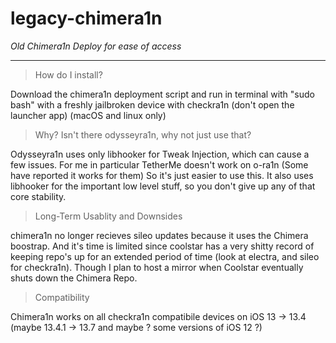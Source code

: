 # legacy-chimera1n
*Old Chimera1n Deploy for ease of access*

---

> How do I install?

Download the chimera1n deployment script and run in terminal with "sudo bash" with a freshly jailbroken device with checkra1n (don't open the launcher app) (macOS and linux only)



> Why? Isn't there odysseyra1n, why not just use that?

Odysseyra1n uses only libhooker for Tweak Injection, which can cause a few issues. For me in particular TetherMe doesn't work on o-ra1n (Some have reported it works for them) So it's just easier to use this. It also uses libhooker for the important low level stuff, so you don't give up any of that core stability.



> Long-Term Usablity and Downsides

chimera1n no longer recieves sileo updates because it uses the Chimera boostrap. And it's time is limited since coolstar has a very shitty record of keeping repo's up for an extended period of time (look at electra, and sileo for checkra1n). Though I plan to host a mirror when Coolstar eventually shuts down the Chimera Repo.



> Compatibility

Chimera1n works on all checkra1n compatibile devices on iOS 13 -> 13.4 (maybe 13.4.1 -> 13.7 and maybe ? some versions of iOS 12 ?)

